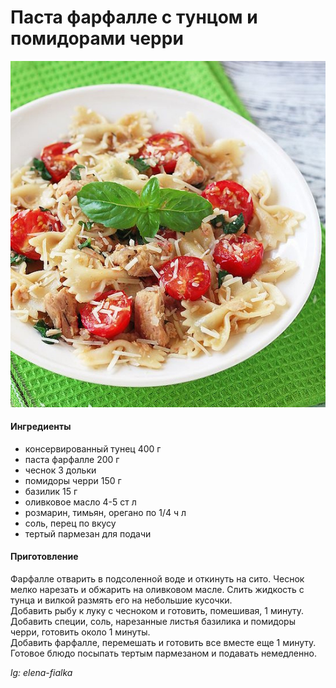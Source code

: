﻿---
image: ../../pics/pasta-tuna.jpg
---
# Паста фарфалле с тунцом и помидорами черри

![Паста фарфалле с тунцом и помидорами черри](../../pics/pasta-tuna.jpg)

#### Ингредиенты

* консервированный тунец 400 г
* паста фарфалле 200 г
* чеснок 3 дольки
* помидоры черри 150 г
* базилик 15 г
* оливковое масло 4-5 ст л
* розмарин, тимьян, орегано по 1/4 ч л
* соль, перец по вкусу
* тертый пармезан для подачи

#### Приготовление

Фарфалле отварить в подсоленной воде и откинуть на сито. Чеснок мелко нарезать и обжарить на оливковом масле. Слить жидкость с тунца и вилкой размять его на небольшие кусочки.  
Добавить рыбу к луку с чесноком и готовить, помешивая, 1 минуту. Добавить специи, соль, нарезанные листья базилика и помидоры черри, готовить около 1 минуты.  
Добавить фарфалле, перемешать и готовить все вместе еще 1 минуту.  
Готовое блюдо посыпать тертым пармезаном и подавать немедленно.

*lg: elena-fialka*
